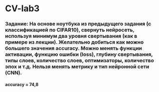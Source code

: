 # CV-lab3
### Задание: На основе ноутбука из предыдущего задания (с классификацией по CIFAR10), свернуть нейросеть, используя минимум два уровня свертывания (как в примере из лекции). Желательно добиться как можно большего значения accuracy. Можно менять функции активации, функцию ошибки (loss), глубину свертывания, типы слоев, количество слоев, оптимизаторы, количество эпох и т.д. Нельзя менять метрику и тип нейронной сети (CNN).
#### accuracy = 74,8
